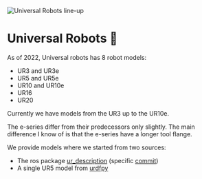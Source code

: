 ![Universal Robots line-up](https://i.imgur.com/81m1Vo0.jpg)

# Universal Robots :milky_way:
As of 2022, Universal robots has 8 robot models:
* UR3 and UR3e
* UR5 and UR5e
* UR10 and UR10e
* UR16
* UR20

Currently we have models from the UR3 up to the UR10e.

The e-series differ from their predecessors only slightly.
The main difference I know of is that the e-series have a longer tool flange.

We provide models where we started from two sources:
* The ros package [ur_description](https://github.com/ros-industrial/universal_robot) (specific [commit](https://github.com/ros-industrial/universal_robot/commit/b827b09d3d78ea55590c5a35b74d3071a0a2f05f))
* A single UR5 model from [urdfpy](https://github.com/mmatl/urdfpy/tree/master/tests/data/ur5)